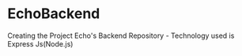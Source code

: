 # EchoBackend
Creating the Project Echo's Backend Repository - Technology used is Express Js(Node.js)
